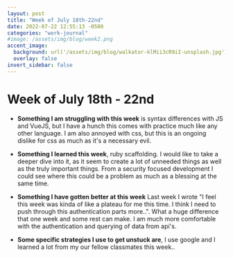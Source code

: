 ```yaml
---
layout: post
title: "Week of July 18th-22nd"
date: 2022-07-22 12:55:13 -0500
categories: "work-journal"
#image: /assets/img/blog/week2.png
accent_image:
  background: url('/assets/img/blog/walkator-klMii3cR9iI-unsplash.jpg') center/cover
  overlay: false
invert_sidebar: false
---
```


# Week of July 18th - 22nd

- **Something I am struggling with this week** is syntax differences with JS and VueJS, but I have a hunch this comes with practice much like any other language.  I am also annoyed with css, but this is an ongoing dislike for css as much as it's a necessary evil. 

- **Something I learned this week**, ruby scaffolding. I would like to take a deeper dive into it, as it seem to create a lot of unneeded things as well as the truly important things.  From a security focused development I could see where this could be a problem as much as a blessing at the same time. 

- **Something I have gotten better at this week** Last week I wrote "I feel this week was kinda of like a plateau for me this time. I think I need to push through this authentication parts more..". What a huge difference that one week and some rest can make. I am much more comfortable with the authentication and querying of data from api's. 

- **Some specific strategies I use to get unstuck are**, I use google and I learned a lot from my our fellow classmates this week..

